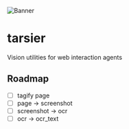 ![Banner](../blob/main/public/tarsier.png?raw=true)

# tarsier
Vision utilities for web interaction agents

## Roadmap
- [ ] tagify page
- [ ] page -> screenshot
- [ ] screenshot -> ocr
- [ ] ocr -> ocr_text
